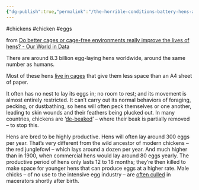 ```yaml
---
{"dg-publish":true,"permalink":"/the-horrible-conditions-battery-hens-are-in/","tags":["#chickens","#chicken","#eggs"],"created":"2025-10-23T17:42:48.001+01:00","updated":"2025-10-23T18:06:08.741+01:00"}
---
```


#chickens #chicken  #eggs 

from [Do better cages or cage-free environments really improve the lives of hens? - Our World in Data](https://ourworldindata.org/do-better-cages-or-cage-free-environments-really-improve-the-lives-of-hens)

There are around 8.3 billion egg-laying hens worldwide, around the same number as humans.

Most of these hens [live in cages](https://ourworldindata.org/grapher/laying-hens-cages-and-cage-free) that give them less space than an A4 sheet of paper.

It often has no nest to lay its eggs in; no room to rest; and its movement is almost entirely restricted. It can’t carry out its normal behaviors of foraging, pecking, or dustbathing, so hens will often peck themselves or one another, leading to skin wounds and their feathers being plucked out. In many countries, chickens are ‘[de-beaked](https://en.wikipedia.org/wiki/Debeaking)’ – where their beak is partially removed – to stop this.

Hens are bred to be highly productive. Hens will often lay around 300 eggs per year. That’s very different from the wild ancestor of modern chickens – the red junglefowl – which lays around a dozen per year. And much higher than in 1900, when commercial hens would lay around 80 eggs yearly. The productive period of hens only lasts 12 to 18 months; they’re then killed to make space for younger hens that can produce eggs at a higher rate. Male chicks – of no use to the intensive egg industry – are [often culled](https://en.wikipedia.org/wiki/Chick_culling) in macerators shortly after birth.